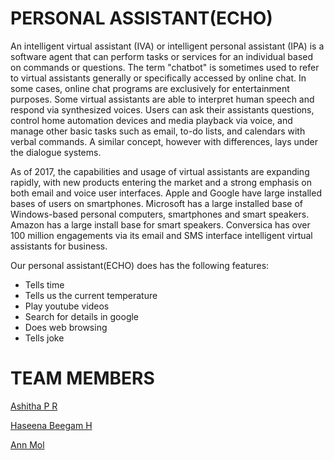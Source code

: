 # PERSONAL ASSISTANT(ECHO)
An intelligent virtual assistant (IVA) or intelligent personal assistant (IPA) is a software agent that can perform tasks or services for an individual based on commands or questions. The term "chatbot" is sometimes used to refer to virtual assistants generally or specifically accessed by online chat. In some cases, online chat programs are exclusively for entertainment purposes. Some virtual assistants are able to interpret human speech and respond via synthesized voices. Users can ask their assistants questions, control home automation devices and media playback via voice, and manage other basic tasks such as email, to-do lists, and calendars with verbal commands. A similar concept, however with differences, lays under the dialogue systems.

As of 2017, the capabilities and usage of virtual assistants are expanding rapidly, with new products entering the market and a strong emphasis on both email and voice user interfaces. Apple and Google have large installed bases of users on smartphones. Microsoft has a large installed base of Windows-based personal computers, smartphones and smart speakers. Amazon has a large install base for smart speakers. Conversica has over 100 million engagements via its email and SMS interface intelligent virtual assistants for business.

Our personal assistant(ECHO) does has the following features:
- Tells time
- Tells us the current temperature
- Play youtube videos
- Search for details in google
- Does web browsing
- Tells joke

# TEAM MEMBERS
[Ashitha P R](https://github.com/Ashitha-18)

[Haseena Beegam H](https://github.com/HaseenaBeegamH)

[Ann Mol](https://github.com/AnnMol-2002)

